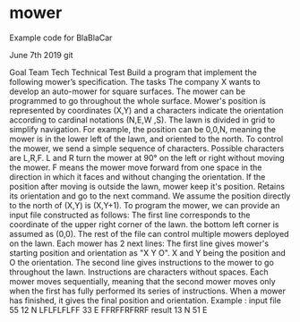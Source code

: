 # mower
Example code for BlaBlaCar

June 7th 2019 git

 Goal
Team Tech
Technical Test
Build a program that implement the following mower’s specification.
The tasks
The company X wants to develop an auto-mower for square surfaces.
The mower can be programmed to go throughout the whole surface. Mower's position is
represented by coordinates (X,Y) and a characters indicate the orientation according to cardinal notations (N,E,W ,S).
The lawn is divided in grid to simplify navigation.
For example, the position can be 0,0,N, meaning the mower is in the lower left of the lawn, and oriented to the north.
To control the mower, we send a simple sequence of characters. Possible characters are
L,R,F. L and R turn the mower at 90° on the left or right without moving the mower. F means the mower move forward from one space in the direction in which it faces and without changing the orientation.
If the position after moving is outside the lawn, mower keep it's position. Retains its orientation and go to the next command.
We assume the position directly to the north of (X,Y) is (X,Y+1).
To program the mower, we can provide an input file constructed as follows:
The first line corresponds to the coordinate of the upper right corner of the lawn. the bottom left corner is assumed as (0,0).
The rest of the file can control multiple mowers deployed on the lawn. Each mower has 2 next lines:
The first line gives mower's starting position and orientation as "X Y O". X and Y being the position and O the orientation.
The second line gives instructions to the mower to go throughout the lawn. Instructions are characters without spaces.
Each mower moves sequentially, meaning that the second mower moves only when the first has fully performed its series of instructions.
When a mower has finished, it gives the final position and orientation.
Example : input file
55
12 N LFLFLFLFF 33 E FFRFFRFRRF result
13 N 51 E

